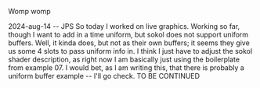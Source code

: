 Womp womp


2024-aug-14 -- JPS
So today I worked on live graphics.
Working so far, though I want to add in a time uniform, but sokol does not support uniform buffers.
Well, it kinda does, but not as their own buffers; it seems they give us some 4 slots to pass uniform info in.
I think I just have to adjust the sokol shader description, as right now I am basically just using the boilerplate from example 07.
I would bet, as I am writing this, that there is probably a uniform buffer example -- I'll go check.
TO BE CONTINUED
